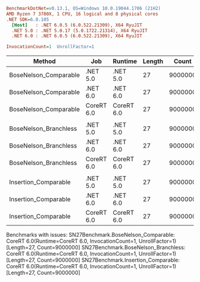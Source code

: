 ``` ini

BenchmarkDotNet=v0.13.1, OS=Windows 10.0.19044.1706 (21H2)
AMD Ryzen 7 3700X, 1 CPU, 16 logical and 8 physical cores
.NET SDK=6.0.105
  [Host]   : .NET 6.0.5 (6.0.522.21309), X64 RyuJIT
  .NET 5.0 : .NET 5.0.17 (5.0.1722.21314), X64 RyuJIT
  .NET 6.0 : .NET 6.0.5 (6.0.522.21309), X64 RyuJIT

InvocationCount=1  UnrollFactor=1  

```
|                Method |        Job |    Runtime | Length |   Count |     Mean |   Error |  StdDev | Ratio | RatioSD | Allocated |
|---------------------- |----------- |----------- |------- |-------- |---------:|--------:|--------:|------:|--------:|----------:|
| BoseNelson_Comparable |   .NET 5.0 |   .NET 5.0 |     27 | 9000000 | 126.2 ms | 0.09 ms | 0.08 ms |  1.00 |    0.00 |         - |
| BoseNelson_Comparable |   .NET 6.0 |   .NET 6.0 |     27 | 9000000 | 126.4 ms | 0.10 ms | 0.09 ms |  1.00 |    0.00 |     480 B |
| BoseNelson_Comparable | CoreRT 6.0 | CoreRT 6.0 |     27 | 9000000 |       NA |      NA |      NA |     ? |       ? |         - |
|                       |            |            |        |         |          |         |         |       |         |           |
| BoseNelson_Branchless |   .NET 5.0 |   .NET 5.0 |     27 | 9000000 | 246.6 ms | 0.75 ms | 0.70 ms |  1.00 |    0.00 |         - |
| BoseNelson_Branchless |   .NET 6.0 |   .NET 6.0 |     27 | 9000000 | 235.2 ms | 0.66 ms | 0.62 ms |  0.95 |    0.00 |     480 B |
| BoseNelson_Branchless | CoreRT 6.0 | CoreRT 6.0 |     27 | 9000000 |       NA |      NA |      NA |     ? |       ? |         - |
|                       |            |            |        |         |          |         |         |       |         |           |
|  Insertion_Comparable |   .NET 5.0 |   .NET 5.0 |     27 | 9000000 | 118.3 ms | 2.02 ms | 1.79 ms |  1.00 |    0.00 |         - |
|  Insertion_Comparable |   .NET 6.0 |   .NET 6.0 |     27 | 9000000 | 118.8 ms | 2.35 ms | 4.48 ms |  1.00 |    0.04 |     480 B |
|  Insertion_Comparable | CoreRT 6.0 | CoreRT 6.0 |     27 | 9000000 |       NA |      NA |      NA |     ? |       ? |         - |

Benchmarks with issues:
  SN27Benchmark.BoseNelson_Comparable: CoreRT 6.0(Runtime=CoreRT 6.0, InvocationCount=1, UnrollFactor=1) [Length=27, Count=9000000]
  SN27Benchmark.BoseNelson_Branchless: CoreRT 6.0(Runtime=CoreRT 6.0, InvocationCount=1, UnrollFactor=1) [Length=27, Count=9000000]
  SN27Benchmark.Insertion_Comparable: CoreRT 6.0(Runtime=CoreRT 6.0, InvocationCount=1, UnrollFactor=1) [Length=27, Count=9000000]

